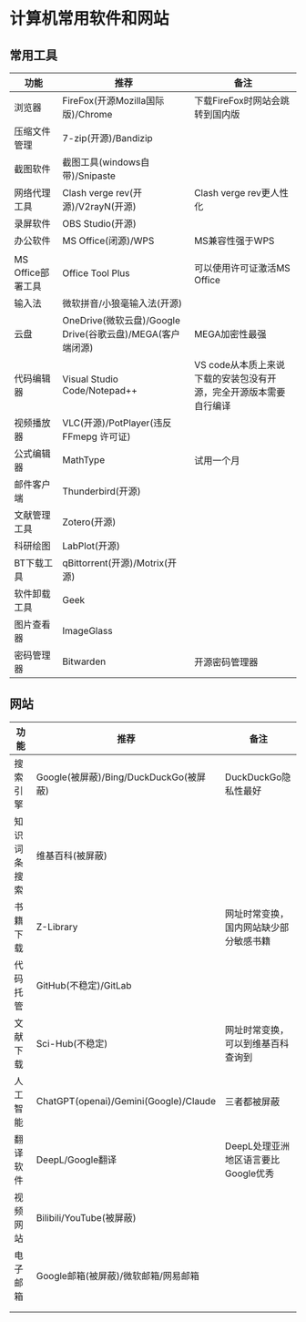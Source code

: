 # 计算机常用软件和网站

## 常用工具

| 功能              | 推荐                                                       | 备注                                                         |
| ----------------- | ---------------------------------------------------------- | ------------------------------------------------------------ |
| 浏览器            | FireFox(开源Mozilla国际版)/Chrome                          | 下载FireFox时网站会跳转到国内版                              |
| 压缩文件管理      | 7-zip(开源)/Bandizip                                       |                                                              |
| 截图软件          | 截图工具(windows自带)/Snipaste                             |                                                              |
| 网络代理工具      | Clash verge rev(开源)/V2rayN(开源)                         | Clash verge rev更人性化                                      |
| 录屏软件          | OBS Studio(开源)                                           |                                                              |
| 办公软件          | MS Office(闭源)/WPS                                        | MS兼容性强于WPS                                              |
|                   |                                                            |                                                              |
| MS Office部署工具 | Office Tool Plus                                           | 可以使用许可证激活MS Office                                  |
| 输入法            | 微软拼音/小狼毫输入法(开源)                                |                                                              |
| 云盘              | OneDrive(微软云盘)/Google Drive(谷歌云盘)/MEGA(客户端闭源) | MEGA加密性最强                                               |
| 代码编辑器        | Visual Studio Code/Notepad++                               | VS code从本质上来说下载的安装包没有开源，完全开源版本需要自行编译 |
| 视频播放器        | VLC(开源)/PotPlayer(违反 FFmepg 许可证)                    |                                                              |
| 公式编辑器        | MathType                                                   | 试用一个月                                                   |
| 邮件客户端        | Thunderbird(开源)                                          |                                                              |
| 文献管理工具      | Zotero(开源)                                               |                                                              |
| 科研绘图          | LabPlot(开源)                                              |                                                              |
| BT下载工具        | qBittorrent(开源)/Motrix(开源)                             |                                                              |
| 软件卸载工具      | Geek                                                       |                                                              |
| 图片查看器        | ImageGlass                                                 |                                                              |
| 密码管理器        | Bitwarden                                                  | 开源密码管理器                                               |



## 网站

| 功能         | 推荐                                   | 备注                                   |
| ------------ | -------------------------------------- | -------------------------------------- |
| 搜索引擎     | Google(被屏蔽)/Bing/DuckDuckGo(被屏蔽) | DuckDuckGo隐私性最好                   |
| 知识词条搜索 | 维基百科(被屏蔽)                       |                                        |
| 书籍下载     | Z-Library                              | 网址时常变换，国内网站缺少部分敏感书籍 |
| 代码托管     | GitHub(不稳定)/GitLab                  |                                        |
| 文献下载     | Sci-Hub(不稳定)                        | 网址时常变换，可以到维基百科查询到     |
| 人工智能     | ChatGPT(openai)/Gemini(Google)/Claude  | 三者都被屏蔽                           |
| 翻译软件     | DeepL/Google翻译                       | DeepL处理亚洲地区语言要比Google优秀    |
| 视频网站     | Bilibili/YouTube(被屏蔽)               |                                        |
| 电子邮箱     | Google邮箱(被屏蔽)/微软邮箱/网易邮箱   |                                        |
|              |                                        |                                        |
|              |                                        |                                        |

